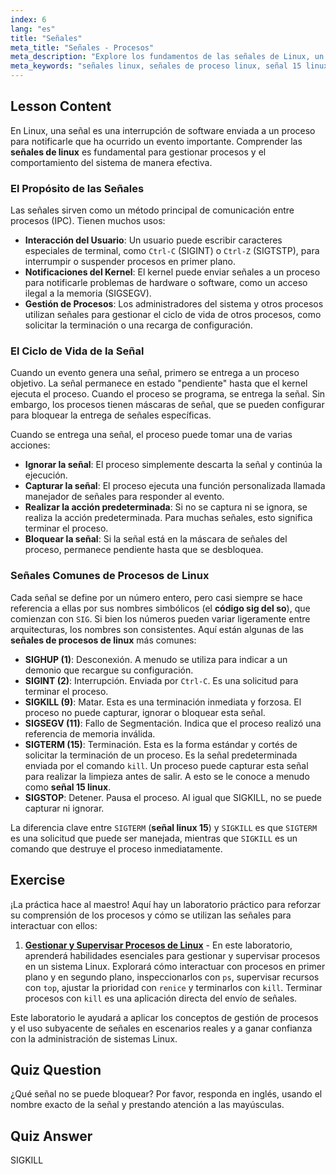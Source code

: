 ```yaml
---
index: 6
lang: "es"
title: "Señales"
meta_title: "Señales - Procesos"
meta_description: "Explore los fundamentos de las señales de Linux, un mecanismo clave para la gestión de procesos. Aprenda cómo funcionan las señales de proceso de Linux como SIGTERM (señal 15 linux) y SIGKILL, y comprenda sus códigos de señal del sistema operativo."
meta_keywords: "señales linux, señales de proceso linux, señal 15 linux, código sig so, SIGKILL, SIGTERM, SIGINT, gestión de procesos, tutorial linux"
---
```


## Lesson Content

En Linux, una señal es una interrupción de software enviada a un proceso para notificarle que ha ocurrido un evento importante. Comprender las **señales de linux** es fundamental para gestionar procesos y el comportamiento del sistema de manera efectiva.

### El Propósito de las Señales

Las señales sirven como un método principal de comunicación entre procesos (IPC). Tienen muchos usos:

- **Interacción del Usuario**: Un usuario puede escribir caracteres especiales de terminal, como `Ctrl-C` (SIGINT) o `Ctrl-Z` (SIGTSTP), para interrumpir o suspender procesos en primer plano.
- **Notificaciones del Kernel**: El kernel puede enviar señales a un proceso para notificarle problemas de hardware o software, como un acceso ilegal a la memoria (SIGSEGV).
- **Gestión de Procesos**: Los administradores del sistema y otros procesos utilizan señales para gestionar el ciclo de vida de otros procesos, como solicitar la terminación o una recarga de configuración.

### El Ciclo de Vida de la Señal

Cuando un evento genera una señal, primero se entrega a un proceso objetivo. La señal permanece en estado "pendiente" hasta que el kernel ejecuta el proceso. Cuando el proceso se programa, se entrega la señal. Sin embargo, los procesos tienen máscaras de señal, que se pueden configurar para bloquear la entrega de señales específicas.

Cuando se entrega una señal, el proceso puede tomar una de varias acciones:

- **Ignorar la señal**: El proceso simplemente descarta la señal y continúa la ejecución.
- **Capturar la señal**: El proceso ejecuta una función personalizada llamada manejador de señales para responder al evento.
- **Realizar la acción predeterminada**: Si no se captura ni se ignora, se realiza la acción predeterminada. Para muchas señales, esto significa terminar el proceso.
- **Bloquear la señal**: Si la señal está en la máscara de señales del proceso, permanece pendiente hasta que se desbloquea.

### Señales Comunes de Procesos de Linux

Cada señal se define por un número entero, pero casi siempre se hace referencia a ellas por sus nombres simbólicos (el **código sig del so**), que comienzan con `SIG`. Si bien los números pueden variar ligeramente entre arquitecturas, los nombres son consistentes. Aquí están algunas de las **señales de procesos de linux** más comunes:

- **SIGHUP (1)**: Desconexión. A menudo se utiliza para indicar a un demonio que recargue su configuración.
- **SIGINT (2)**: Interrupción. Enviada por `Ctrl-C`. Es una solicitud para terminar el proceso.
- **SIGKILL (9)**: Matar. Esta es una terminación inmediata y forzosa. El proceso no puede capturar, ignorar o bloquear esta señal.
- **SIGSEGV (11)**: Fallo de Segmentación. Indica que el proceso realizó una referencia de memoria inválida.
- **SIGTERM (15)**: Terminación. Esta es la forma estándar y cortés de solicitar la terminación de un proceso. Es la señal predeterminada enviada por el comando `kill`. Un proceso puede capturar esta señal para realizar la limpieza antes de salir. A esto se le conoce a menudo como **señal 15 linux**.
- **SIGSTOP**: Detener. Pausa el proceso. Al igual que SIGKILL, no se puede capturar ni ignorar.

La diferencia clave entre `SIGTERM` (**señal linux 15**) y `SIGKILL` es que `SIGTERM` es una solicitud que puede ser manejada, mientras que `SIGKILL` es un comando que destruye el proceso inmediatamente.

## Exercise

¡La práctica hace al maestro! Aquí hay un laboratorio práctico para reforzar su comprensión de los procesos y cómo se utilizan las señales para interactuar con ellos:

1. **[Gestionar y Supervisar Procesos de Linux](https://labex.io/es/labs/comptia-manage-and-monitor-linux-processes-590864)** - En este laboratorio, aprenderá habilidades esenciales para gestionar y supervisar procesos en un sistema Linux. Explorará cómo interactuar con procesos en primer plano y en segundo plano, inspeccionarlos con `ps`, supervisar recursos con `top`, ajustar la prioridad con `renice` y terminarlos con `kill`. Terminar procesos con `kill` es una aplicación directa del envío de señales.

Este laboratorio le ayudará a aplicar los conceptos de gestión de procesos y el uso subyacente de señales en escenarios reales y a ganar confianza con la administración de sistemas Linux.

## Quiz Question

¿Qué señal no se puede bloquear? Por favor, responda en inglés, usando el nombre exacto de la señal y prestando atención a las mayúsculas.

## Quiz Answer

SIGKILL
